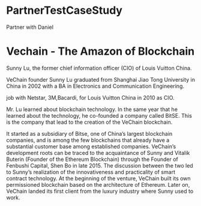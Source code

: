 # PartnerTestCaseStudy
Partner with Daniel 
# Vechain - The Amazon of Blockchain
Sunny Lu, the former chief information officer (CIO) of Louis Vuitton China.

VeChain founder Sunny Lu graduated from Shanghai Jiao Tong University in China in 2002 with a BA in Electronics and Communication Engineering.

job with Netstar, 3M,Bacardi, for Louis Vuitton China in 2010 as CIO.

Mr. Lu learned about blockchain technology. In the same year that he learned about the technology, he co-founded a company called BitSE. This is the company that lead to the creation of the VeChain blockchain.

It started as a subsidiary of Bitse, one of China’s largest blockchain companies, and is among the few blockchains that already have a substantial customer base among established companies.  VeChain’s development roots can be traced to the acquaintance of Sunny and Vitalik Buterin (Founder of the Ethereum Blockchain) through the Founder of Fenbushi Capital, Shen Bo in late 2015. The discussion between the two led to Sunny’s realization of the innovativeness and practicality of smart contract technology. At the beginning of the venture, VeChain built its own permissioned blockchain based on the architecture of Ethereum. Later on, VeChain landed its first client from the luxury industry where Sunny used to work.